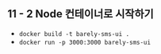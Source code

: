 ## 11 - 2 Node 컨테이너로 시작하기

- `docker build -t barely-sms-ui .`
- `docker run -p 3000:3000 barely-sms-ui`